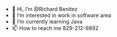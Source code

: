 - 👋 Hi, I’m @Richard Benitez
- 👀 I’m interested in work in software area
- 🌱 I’m currently learning Java 
- 📫 How to reach me 829-212-9892

<!---
ZzzRicki/ZzzRicki is a ✨ special ✨ repository because its `README.md` (this file) appears on your GitHub profile.
You can click the Preview link to take a look at your changes.
--->
